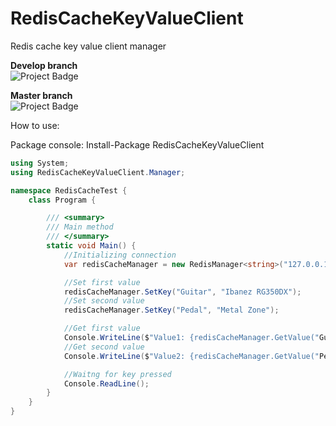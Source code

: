 # RedisCacheKeyValueClient
Redis cache key value client manager

<strong>Develop branch</strong><br />
<img src="https://ci.appveyor.com/api/projects/status/github/alexandrebl/RedisCacheKeyValueClient?branch=develop&svg=true" alt="Project Badge" with="300">

<strong>Master branch</strong><br />
<img src="https://ci.appveyor.com/api/projects/status/github/alexandrebl/RedisCacheKeyValueClient?branch=master&svg=true" alt="Project Badge" with="300">

How to use:

Package console: Install-Package RedisCacheKeyValueClient

```cs
using System;
using RedisCacheKeyValueClient.Manager;

namespace RedisCacheTest {
    class Program {

        /// <summary>
        /// Main method
        /// </summary>
        static void Main() {
            //Initializing connection
            var redisCacheManager = new RedisManager<string>("127.0.0.1:6379");

            //Set first value
            redisCacheManager.SetKey("Guitar", "Ibanez RG350DX");
            //Set second value
            redisCacheManager.SetKey("Pedal", "Metal Zone");

            //Get first value
            Console.WriteLine($"Value1: {redisCacheManager.GetValue("Guitar")}");
            //Get second value
            Console.WriteLine($"Value2: {redisCacheManager.GetValue("Pedal")}");

            //Waitng for key pressed
            Console.ReadLine();
        }
    }
}
```
